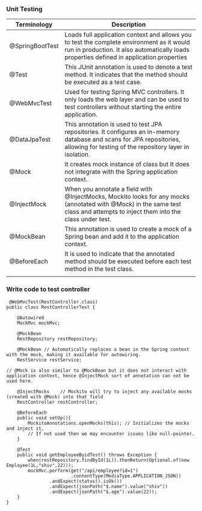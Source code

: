 ### Unit Testing

|   Terminology | Description |
| --- | ----------- |
|@SpringBootTest| Loads full application context and allows you to test the complete environment as it would run in production. It also automatically loads properties defined in application.properties|
|@Test| This JUnit annotation is used to denote a test method. It indicates that the method should be executed as a test case.|
|@WebMvcTest| Used for testing Spring MVC controllers. It only loads the web layer and can be used to test controllers without starting the entire application.|
|@DataJpaTest| This annotation is used to test JPA repositories. It configures an in-memory database and scans for JPA repositories, allowing for testing of the repository layer in isolation.|
|@Mock|  It creates mock instance of class but It does not integrate with the Spring application context.|
|@InjectMock| When you annotate a field with @InjectMocks, Mockito looks for any mocks (annotated with @Mock) in the same test class and attempts to inject them into the class under test.|
|@MockBean|This annotation is used to create a mock of a Spring bean and add it to the application context. |
|@BeforeEach| It is used to indicate that the annotated method should be executed before each test method in the test class.|
|||

### Write code to test controller
```
 @WebMvcTest(RestController.class)
public class RestControllerTest {

    @Autowired
    MockMvc mockMvc;

    @MockBean 
    RestRepository restRepository;

    @MockBean // Automatically replaces a bean in the Spring context with the mock, making it available for autowiring. 
    RestService restService;

// @Mock is also similar to @MockBean but it does not interact with application context, hence @InjectMock sort of annotation can not be used here. 

    @InjectMocks    // Mockito will try to inject any available mocks (created with @Mock) into that field
    RestController restController;

    @BeforeEach
    public void setUp(){
        MockitoAnnotations.openMocks(this); // Initializes the mocks and inject it,
        // If not used then we may encounter issues like null-pointer.
    }

    @Test
    public void getEmployeeByidTest() throws Exception {
        when(restRepository.findById(1L)).thenReturn(Optional.of(new Employee(1L,"shiv",22)));
        mockMvc.perform(get("/api/employee?id=1")
                        .contentType(MediaType.APPLICATION_JSON))
                .andExpect(status().isOk())
                .andExpect(jsonPath("$.name").value("shiv"))
                .andExpect(jsonPath("$.age").value(22));
    }
}


```
